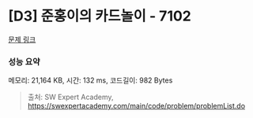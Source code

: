 # [D3] 준홍이의 카드놀이 - 7102 

[문제 링크](https://swexpertacademy.com/main/code/problem/problemDetail.do?contestProbId=AWkIlHWqBYcDFAXC) 

### 성능 요약

메모리: 21,164 KB, 시간: 132 ms, 코드길이: 982 Bytes



> 출처: SW Expert Academy, https://swexpertacademy.com/main/code/problem/problemList.do